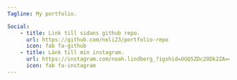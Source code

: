 ```yaml
---
Tagline: My portfolio.

Social:
    - title: Link till sidans github repo.
      url: https://github.com/noli23/portfolio-repo
      icon: fab fa-github
    - title: Länk till min instagram.
      url: https://instagram.com/noah.lindberg_?igshid=OGQ5ZDc2ODk2ZA==
      icon: fab fa-instagram
---
```

